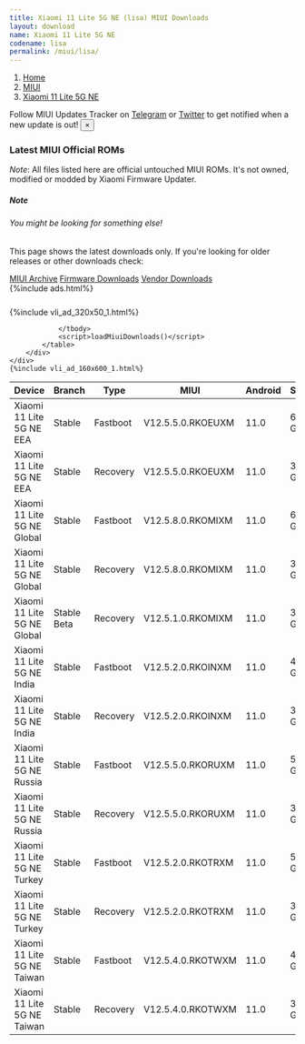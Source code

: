 ```yaml
---
title: Xiaomi 11 Lite 5G NE (lisa) MIUI Downloads
layout: download
name: Xiaomi 11 Lite 5G NE
codename: lisa
permalink: /miui/lisa/
---
```

<nav aria-label="breadcrumb">
    <ol class="breadcrumb">
        <li class="breadcrumb-item"><a href="/">Home</a></li>
        <li class="breadcrumb-item"><a href="/miui/">MIUI</a></li>
        <li class="breadcrumb-item active" aria-current="page"><a href="/miui/lisa/">Xiaomi 11 Lite 5G NE</a></li>
    </ol>
</nav>
<div class="alert alert-primary alert-dismissible fade show" role="alert">
    Follow MIUI Updates Tracker on <a href="https://t.me/MIUIUpdatesTracker" class="alert-link">Telegram</a>
     or <a href="https://twitter.com/MiFwUpdater" class="alert-link">Twitter</a> to get notified when a new update is out!
    <button type="button" class="close" data-dismiss="alert" aria-label="Close">
        <span aria-hidden="true">&times;</span>
    </button>
</div>

### Latest MIUI Official ROMs
*Note*: All files listed here are official untouched MIUI ROMs. It's not owned, modified or modded by Xiaomi Firmware Updater.
<div class="card">
  <div class="card-body">
    <h5 class="card-title">Note</h5>
    <h6 class="card-subtitle mb-2 text-muted">You might be looking for something else!</h6>
    <p class="card-text">This page shows the latest downloads only.
     If you're looking for older releases or other downloads check:</p>
    <a href="/archive/miui/lisa/" class="card-link">MIUI Archive</a>
    <a href="/firmware/lisa/" class="card-link">Firmware Downloads</a>
    <a href="/vendor/lisa/" class="card-link">Vendor Downloads</a>
  </div>
</div>
{%include ads.html%}
<div class="row justify-content-center">
    <div class="col-10">
        <div class="table-responsive-md" style="margin-top: 25px;">
            {%include vli_ad_320x50_1.html%}
            <table id="miui" class="display dt-responsive nowrap compact table table-striped table-hover table-sm">
                <thead class="thead-dark">
                    <tr>
                        <th data-ref="device">Device</th>
                        <th data-ref="branch">Branch</th>
                        <th data-ref="type">Type</th>
                        <th data-ref="miui">MIUI</th>
                        <th data-ref="android">Android</th>
                        <th data-ref="size">Size</th>
                        <th data-ref="size">Date</th>
                        <th data-ref="link">Link</th>
                    </tr>
                </thead>
                <tbody>
                <tr><td>Xiaomi 11 Lite 5G NE EEA</td><td>Stable</td><td>Fastboot</td><td>V12.5.5.0.RKOEUXM</td><td>11.0</td><td>6.3 GB</td><td>2021-10-28</td><td><a href="/miui/lisa/stable/V12.5.5.0.RKOEUXM/">Download</a></td></tr>
<tr><td>Xiaomi 11 Lite 5G NE EEA</td><td>Stable</td><td>Recovery</td><td>V12.5.5.0.RKOEUXM</td><td>11.0</td><td>3.3 GB</td><td>2021-11-04</td><td><a href="/miui/lisa/stable/V12.5.5.0.RKOEUXM/">Download</a></td></tr>
<tr><td>Xiaomi 11 Lite 5G NE Global</td><td>Stable</td><td>Fastboot</td><td>V12.5.8.0.RKOMIXM</td><td>11.0</td><td>6.1 GB</td><td>2021-10-27</td><td><a href="/miui/lisa/stable/V12.5.8.0.RKOMIXM/">Download</a></td></tr>
<tr><td>Xiaomi 11 Lite 5G NE Global</td><td>Stable</td><td>Recovery</td><td>V12.5.8.0.RKOMIXM</td><td>11.0</td><td>3.3 GB</td><td>2021-11-02</td><td><a href="/miui/lisa/stable/V12.5.8.0.RKOMIXM/">Download</a></td></tr>
<tr><td>Xiaomi 11 Lite 5G NE Global</td><td>Stable Beta</td><td>Recovery</td><td>V12.5.1.0.RKOMIXM</td><td>11.0</td><td>3.1 GB</td><td>2021-09-16</td><td><a href="/miui/lisa/stable beta/V12.5.1.0.RKOMIXM/">Download</a></td></tr>
<tr><td>Xiaomi 11 Lite 5G NE India</td><td>Stable</td><td>Fastboot</td><td>V12.5.2.0.RKOINXM</td><td>11.0</td><td>4.2 GB</td><td>2021-09-22</td><td><a href="/miui/lisa/stable/V12.5.2.0.RKOINXM/">Download</a></td></tr>
<tr><td>Xiaomi 11 Lite 5G NE India</td><td>Stable</td><td>Recovery</td><td>V12.5.2.0.RKOINXM</td><td>11.0</td><td>3.2 GB</td><td>2021-10-11</td><td><a href="/miui/lisa/stable/V12.5.2.0.RKOINXM/">Download</a></td></tr>
<tr><td>Xiaomi 11 Lite 5G NE Russia</td><td>Stable</td><td>Fastboot</td><td>V12.5.5.0.RKORUXM</td><td>11.0</td><td>5.6 GB</td><td>2021-11-18</td><td><a href="/miui/lisa/stable/V12.5.5.0.RKORUXM/">Download</a></td></tr>
<tr><td>Xiaomi 11 Lite 5G NE Russia</td><td>Stable</td><td>Recovery</td><td>V12.5.5.0.RKORUXM</td><td>11.0</td><td>3.3 GB</td><td>2021-11-20</td><td><a href="/miui/lisa/stable/V12.5.5.0.RKORUXM/">Download</a></td></tr>
<tr><td>Xiaomi 11 Lite 5G NE Turkey</td><td>Stable</td><td>Fastboot</td><td>V12.5.2.0.RKOTRXM</td><td>11.0</td><td>5.0 GB</td><td>2021-09-26</td><td><a href="/miui/lisa/stable/V12.5.2.0.RKOTRXM/">Download</a></td></tr>
<tr><td>Xiaomi 11 Lite 5G NE Turkey</td><td>Stable</td><td>Recovery</td><td>V12.5.2.0.RKOTRXM</td><td>11.0</td><td>3.2 GB</td><td>2021-10-11</td><td><a href="/miui/lisa/stable/V12.5.2.0.RKOTRXM/">Download</a></td></tr>
<tr><td>Xiaomi 11 Lite 5G NE Taiwan</td><td>Stable</td><td>Fastboot</td><td>V12.5.4.0.RKOTWXM</td><td>11.0</td><td>4.8 GB</td><td>2021-10-26</td><td><a href="/miui/lisa/stable/V12.5.4.0.RKOTWXM/">Download</a></td></tr>
<tr><td>Xiaomi 11 Lite 5G NE Taiwan</td><td>Stable</td><td>Recovery</td><td>V12.5.4.0.RKOTWXM</td><td>11.0</td><td>3.2 GB</td><td>2021-10-29</td><td><a href="/miui/lisa/stable/V12.5.4.0.RKOTWXM/">Download</a></td></tr>

                </tbody>
                <script>loadMiuiDownloads()</script>
            </table>
        </div>
    </div>
    {%include vli_ad_160x600_1.html%}
</div>
